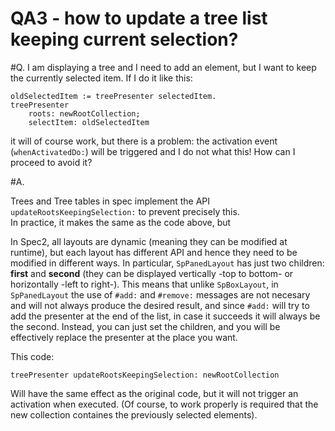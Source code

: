 # QA3 - how to update a tree list keeping current selection?

#Q. I am displaying a tree and I need to add an element, but I want to keep the currently selected item. 
If I do it like this:

```Smalltalk
oldSelectedItem := treePresenter selectedItem.
treePresenter
	roots: newRootCollection;
	selectItem: oldSelectedItem
```
it will of course work, but there is a problem: the activation event (`whenActivatedDo:`) will be triggered and I do not what this!
How can I proceed to avoid it?

#A. 

Trees and Tree tables in spec implement the API `updateRootsKeepingSelection:` to prevent precisely this.  
In practice, it makes the same as the code above, but 

In Spec2, all layouts are dynamic (meaning they can be modified at runtime), but each layout has different API and hence they need to be modified in different ways. In particular, `SpPanedLayout` has just two children: **first** and **second** (they can be displayed vertically -top to bottom- or horizontally -left to right-).
This means that unlike `SpBoxLayout`, in `SpPanedLayout` the use of `#add:` and `#remove:` messages are not necesary and will not always produce the desired result, and since `#add:` will try to add the presenter at the end of the list, in case it succeeds it will always be the second. 
Instead, you can just set the children, and you will be effectively replace the presenter at the place you want.

This code: 

```Smalltalk
treePresenter updateRootsKeepingSelection: newRootCollection
```

Will have the same effect as the original code, but it will not trigger an activation when executed.
(Of course, to work properly is required that the new collection containes the previously selected elements).

